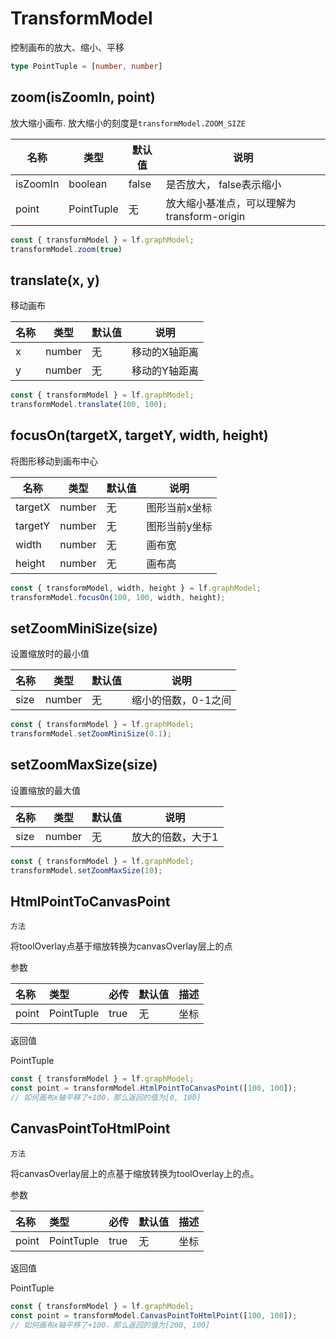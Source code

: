 # TransformModel

控制画布的放大、缩小、平移

```ts
type PointTuple = [number, number]
```

## zoom(isZoomIn, point)

放大缩小画布. 放大缩小的刻度是`transformModel.ZOOM_SIZE`

|名称|类型|默认值|说明|
|-|-|-|-|
|isZoomIn|boolean|false| 是否放大， false表示缩小|
|point|PointTuple|无|放大缩小基准点，可以理解为transform-origin|

```js
const { transformModel } = lf.graphModel;
transformModel.zoom(true)
```

## translate(x, y)

移动画布

|名称|类型|默认值|说明|
|-|-|-|-|
|x|number|无|移动的X轴距离|
|y|number|无|移动的Y轴距离|

```js
const { transformModel } = lf.graphModel;
transformModel.translate(100, 100);
```


## focusOn(targetX, targetY, width, height)

将图形移动到画布中心

|名称|类型|默认值|说明|
|-|-|-|-|
|targetX|number|无|图形当前x坐标|
|targetY|number|无|图形当前y坐标|
|width|number|无|画布宽|
|height|number|无|画布高|

```js
const { transformModel, width, height } = lf.graphModel;
transformModel.focusOn(100, 100, width, height);
```

## setZoomMiniSize(size)

设置缩放时的最小值

|名称|类型|默认值|说明|
|-|-|-|-|
|size|number|无|缩小的倍数，0-1之间|

```js
const { transformModel } = lf.graphModel;
transformModel.setZoomMiniSize(0.1);
```

## setZoomMaxSize(size)

设置缩放的最大值

|名称|类型|默认值|说明|
|-|-|-|-|
|size|number|无|放大的倍数，大于1|

```js
const { transformModel } = lf.graphModel;
transformModel.setZoomMaxSize(10);
```
## HtmlPointToCanvasPoint

`方法`

将toolOverlay点基于缩放转换为canvasOverlay层上的点

参数

| 名称 | 类型 | 必传 | 默认值 | 描述 |
| :- | :- | :- | :- | :- |
| point | PointTuple | true | 无 | 坐标 |

返回值

PointTuple

```js
const { transformModel } = lf.graphModel;
const point = transformModel.HtmlPointToCanvasPoint([100, 100]);
// 如何画布x轴平移了+100，那么返回的值为[0, 100]
```

## CanvasPointToHtmlPoint

`方法`

将canvasOverlay层上的点基于缩放转换为toolOverlay上的点。

参数

| 名称 | 类型 | 必传 | 默认值 | 描述 |
| :- | :- | :- | :- | :- |
| point | PointTuple | true | 无 | 坐标 |

返回值

PointTuple

```js
const { transformModel } = lf.graphModel;
const point = transformModel.CanvasPointToHtmlPoint([100, 100]);
// 如何画布x轴平移了+100，那么返回的值为[200, 100]
```